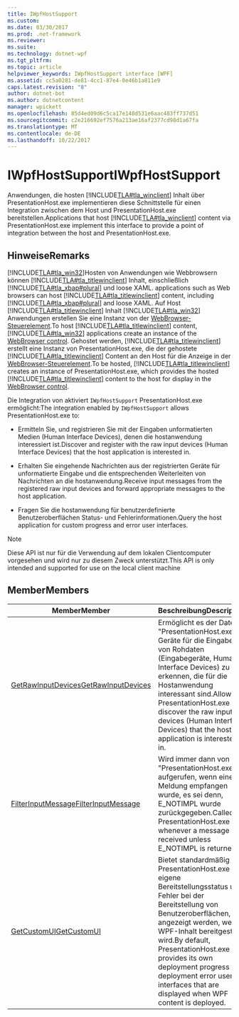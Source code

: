 ```yaml
---
title: IWpfHostSupport
ms.custom: 
ms.date: 03/30/2017
ms.prod: .net-framework
ms.reviewer: 
ms.suite: 
ms.technology: dotnet-wpf
ms.tgt_pltfrm: 
ms.topic: article
helpviewer_keywords: IWpfHostSupport interface [WPF]
ms.assetid: cc5a0281-de81-4cc1-87e4-0e46b1a811e9
caps.latest.revision: "8"
author: dotnet-bot
ms.author: dotnetcontent
manager: wpickett
ms.openlocfilehash: 85d4ed09d6c5ca17e148d531e6aac483ff737d51
ms.sourcegitcommit: c2e216692ef7576a213ae16af2377cd98d1a67fa
ms.translationtype: MT
ms.contentlocale: de-DE
ms.lasthandoff: 10/22/2017
---
```

# <a name="iwpfhostsupport"></a><span data-ttu-id="467b3-102">IWpfHostSupport</span><span class="sxs-lookup"><span data-stu-id="467b3-102">IWpfHostSupport</span></span>
<span data-ttu-id="467b3-103">Anwendungen, die hosten [!INCLUDE[TLA#tla_winclient](../../../../includes/tlasharptla-winclient-md.md)] Inhalt über PresentationHost.exe implementieren diese Schnittstelle für einen Integration zwischen dem Host und PresentationHost.exe bereitstellen.</span><span class="sxs-lookup"><span data-stu-id="467b3-103">Applications that host [!INCLUDE[TLA#tla_winclient](../../../../includes/tlasharptla-winclient-md.md)] content via PresentationHost.exe implement this interface to provide a point of integration between the host and PresentationHost.exe.</span></span>  
  
## <a name="remarks"></a><span data-ttu-id="467b3-104">Hinweise</span><span class="sxs-lookup"><span data-stu-id="467b3-104">Remarks</span></span>  
 [!INCLUDE[TLA#tla_win32](../../../../includes/tlasharptla-win32-md.md)]<span data-ttu-id="467b3-105">Hosten von Anwendungen wie Webbrowsern können [!INCLUDE[TLA#tla_titlewinclient](../../../../includes/tlasharptla-titlewinclient-md.md)] Inhalt, einschließlich [!INCLUDE[TLA#tla_xbap#plural](../../../../includes/tlasharptla-xbapsharpplural-md.md)] und loose XAML.</span><span class="sxs-lookup"><span data-stu-id="467b3-105"> applications such as Web browsers can host [!INCLUDE[TLA#tla_titlewinclient](../../../../includes/tlasharptla-titlewinclient-md.md)] content, including [!INCLUDE[TLA#tla_xbap#plural](../../../../includes/tlasharptla-xbapsharpplural-md.md)] and loose XAML.</span></span> <span data-ttu-id="467b3-106">Auf Host [!INCLUDE[TLA#tla_titlewinclient](../../../../includes/tlasharptla-titlewinclient-md.md)] Inhalt [!INCLUDE[TLA#tla_win32](../../../../includes/tlasharptla-win32-md.md)] Anwendungen erstellen Sie eine Instanz von der [WebBrowser-Steuerelement](http://go.microsoft.com/fwlink/?LinkId=97911).</span><span class="sxs-lookup"><span data-stu-id="467b3-106">To host [!INCLUDE[TLA#tla_titlewinclient](../../../../includes/tlasharptla-titlewinclient-md.md)] content, [!INCLUDE[TLA#tla_win32](../../../../includes/tlasharptla-win32-md.md)] applications create an instance of the [WebBrowser control](http://go.microsoft.com/fwlink/?LinkId=97911).</span></span> <span data-ttu-id="467b3-107">Gehostet werden, [!INCLUDE[TLA#tla_titlewinclient](../../../../includes/tlasharptla-titlewinclient-md.md)] erstellt eine Instanz von PresentationHost.exe, die der gehostete [!INCLUDE[TLA#tla_titlewinclient](../../../../includes/tlasharptla-titlewinclient-md.md)] Content an den Host für die Anzeige in der [WebBrowser-Steuerelement](http://go.microsoft.com/fwlink/?LinkId=97911).</span><span class="sxs-lookup"><span data-stu-id="467b3-107">To be hosted, [!INCLUDE[TLA#tla_titlewinclient](../../../../includes/tlasharptla-titlewinclient-md.md)] creates an instance of PresentationHost.exe, which provides the hosted [!INCLUDE[TLA#tla_titlewinclient](../../../../includes/tlasharptla-titlewinclient-md.md)] content to the host for display in the [WebBrowser control](http://go.microsoft.com/fwlink/?LinkId=97911).</span></span>  
  
 <span data-ttu-id="467b3-108">Die Integration von aktiviert `IWpfHostSupport` PresentationHost.exe ermöglicht:</span><span class="sxs-lookup"><span data-stu-id="467b3-108">The integration enabled by `IWpfHostSupport` allows PresentationHost.exe to:</span></span>  
  
-   <span data-ttu-id="467b3-109">Ermitteln Sie, und registrieren Sie mit der Eingaben unformatierten Medien (Human Interface Devices), denen die hostanwendung interessiert ist.</span><span class="sxs-lookup"><span data-stu-id="467b3-109">Discover and register with the raw input devices (Human Interface Devices) that the host application is interested in.</span></span>  
  
-   <span data-ttu-id="467b3-110">Erhalten Sie eingehende Nachrichten aus der registrierten Geräte für unformatierte Eingabe und die entsprechenden Weiterleiten von Nachrichten an die hostanwendung.</span><span class="sxs-lookup"><span data-stu-id="467b3-110">Receive input messages from the registered raw input devices and forward appropriate messages to the host application.</span></span>  
  
-   <span data-ttu-id="467b3-111">Fragen Sie die hostanwendung für benutzerdefinierte Benutzeroberflächen Status- und Fehlerinformationen.</span><span class="sxs-lookup"><span data-stu-id="467b3-111">Query the host application for custom progress and error user interfaces.</span></span>  
  
> [!NOTE]
>  <span data-ttu-id="467b3-112">Diese API ist nur für die Verwendung auf dem lokalen Clientcomputer vorgesehen und wird nur zu diesem Zweck unterstützt.</span><span class="sxs-lookup"><span data-stu-id="467b3-112">This API is only intended and supported for use on the local client machine</span></span>  
  
## <a name="members"></a><span data-ttu-id="467b3-113">Member</span><span class="sxs-lookup"><span data-stu-id="467b3-113">Members</span></span>  
  
|<span data-ttu-id="467b3-114">Member</span><span class="sxs-lookup"><span data-stu-id="467b3-114">Member</span></span>|<span data-ttu-id="467b3-115">Beschreibung</span><span class="sxs-lookup"><span data-stu-id="467b3-115">Description</span></span>|  
|------------|-----------------|  
|[<span data-ttu-id="467b3-116">GetRawInputDevices</span><span class="sxs-lookup"><span data-stu-id="467b3-116">GetRawInputDevices</span></span>](../../../../docs/framework/wpf/app-development/getrawinputdevices.md)|<span data-ttu-id="467b3-117">Ermöglicht es der Datei "PresentationHost.exe", Geräte für die Eingabe von Rohdaten (Eingabegeräte, Human Interface Devices) zu erkennen, die für die Hostanwendung interessant sind.</span><span class="sxs-lookup"><span data-stu-id="467b3-117">Allows PresentationHost.exe to discover the raw input devices (Human Interface Devices) that the host application is interested in.</span></span>|  
|[<span data-ttu-id="467b3-118">FilterInputMessage</span><span class="sxs-lookup"><span data-stu-id="467b3-118">FilterInputMessage</span></span>](../../../../docs/framework/wpf/app-development/filterinputmessage.md)|<span data-ttu-id="467b3-119">Wird immer dann von "PresentationHost.exe" aufgerufen, wenn eine Meldung empfangen wurde, es sei denn, E_NOTIMPL wurde zurückgegeben.</span><span class="sxs-lookup"><span data-stu-id="467b3-119">Called by PresentationHost.exe whenever a message is received unless E_NOTIMPL is returned.</span></span>|  
|[<span data-ttu-id="467b3-120">GetCustomUI</span><span class="sxs-lookup"><span data-stu-id="467b3-120">GetCustomUI</span></span>](../../../../docs/framework/wpf/app-development/getcustomui.md)|<span data-ttu-id="467b3-121">Bietet standardmäßig PresentationHost.exe eigene Bereitstellungsstatus und Fehler bei der Bereitstellung von Benutzeroberflächen, die angezeigt werden, wenn WPF-Inhalt bereitgestellt wird.</span><span class="sxs-lookup"><span data-stu-id="467b3-121">By default, PresentationHost.exe provides its own deployment progress and deployment error user interfaces that are displayed when WPF content is deployed.</span></span>|
